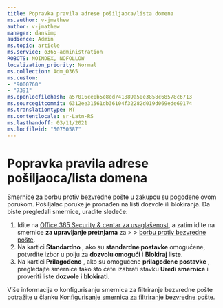 ```yaml
---
title: Popravka pravila adrese pošiljaoca/lista domena
ms.author: v-jmathew
author: v-jmathew
manager: dansimp
audience: Admin
ms.topic: article
ms.service: o365-administration
ROBOTS: NOINDEX, NOFOLLOW
localization_priority: Normal
ms.collection: Adm_O365
ms.custom:
- "9000760"
- "7391"
ms.openlocfilehash: a57016ce0b5e8ed741889a50e3858c68578c6713
ms.sourcegitcommit: 6312ee31561db36104f32282d019d069ede69174
ms.translationtype: MT
ms.contentlocale: sr-Latn-RS
ms.lasthandoff: 03/11/2021
ms.locfileid: "50750587"
---
```

# <a name="fix-sender-addressdomain-list-rules"></a>Popravka pravila adrese pošiljaoca/lista domena

Smernice za borbu protiv bezvredne pošte u zakupcu su pogođene ovom porukom. Pošiljalac poruke je pronađen na listi dozvole ili blokiranja. Da biste pregledali smernice, uradite sledeće:

1. Idite na [Office 365 Security & centar za usaglašenost](https://go.microsoft.com/fwlink/p/?linkid=2077143), a zatim idite na smernice **za upravljanje pretnjama** za  >    >  [borbu protiv bezvredne pošte](https://go.microsoft.com/fwlink/?linkid=2101518).
2. Na kartici **Standardno** , ako su **standardne postavke** omogućene, potvrdite izbor u polju za **dozvolu omogući** i **Blokiraj liste**.
3. Na kartici **Prilagođeno** , ako su omogućene **prilagođene postavke** , pregledajte smernice tako što ćete izabrati stavku **Uredi smernice** i proveriti liste **dozvole** i **blokirati**.

Više informacija o konfigurisanju smernica za filtriranje bezvredne pošte potražite u članku [Konfigurisanje smernica za filtriranje bezvredne pošte](https://go.microsoft.com/fwlink/?linkid=2101431).
